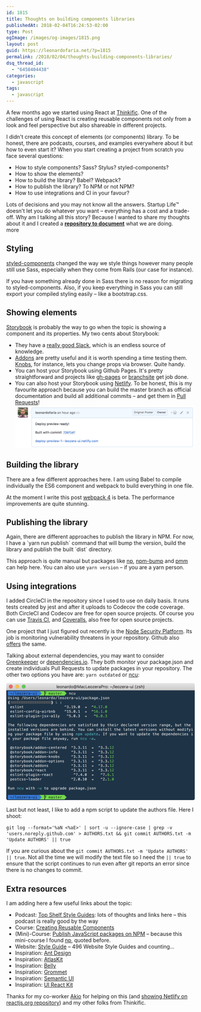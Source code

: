 ```yaml
---
id: 1815
title: Thoughts on building components libraries
publishedAt: 2018-02-04T16:24:53-02:00
type: Post
ogImage: /images/og-images/1815.png
layout: post
guid: https://leonardofaria.net/?p=1815
permalink: /2018/02/04/thoughts-building-components-libraries/
dsq_thread_id:
  - "6458404438"
categories:
  - javascript
tags:
  - javascript
---
```


A few months ago we started using React at [Thinkific](https://thinkific.com). One of the challenges of using React is creating reusable components not only from a look and feel perspective but also shareable in different projects.

I didn't create this concept of elements (or components) library. To be honest, there are podcasts, courses, and examples everywhere about it but how to even start it? When you start creating a project from scratch you face several questions:

  * How to style components? Sass? Stylus? styled-components?
  * How to show the elements?
  * How to build the library? Babel? Webpack?
  * How to publish the library? To NPM or not NPM?
  * How to use integrations and CI in your favour?

Lots of decisions and you may not know all the answers. Startup Life™ doesn't let you do whatever you want – everything has a cost and a trade-off. Why am I talking all this story? Because I wanted to share my thoughts about it and I created a [**repository to document**](https://github.com/leonardofaria/leozera-ui) what we are doing.  
<span className="hidden">more</span>

## Styling

[styled-components](https://www.styled-components.com/) changed the way we style things however many people still use Sass, especially when they come from Rails (our case for instance).

If you have something already done in Sass there is no reason for migrating to styled-components. Also, if you keep everything in Sass you can still export your compiled styling easily – like a bootstrap.css.

## Showing elements

[Storybook](https://storybook.js.org/) is probably the way to go when the topic is showing a component and its properties. My two cents about Storybook:

* They have a [really good Slack](https://now-examples-slackin-nqnzoygycp.now.sh/), which is an endless source of knowledge.
* [Addons](https://storybook.js.org/addons/addon-gallery/) are pretty useful and it is worth spending a time testing them. [Knobs](https://github.com/storybooks/storybook/tree/master/addons/knobs), for instance, lets you change props via browser. Quite handy.
* You can host your Storybook using Github Pages. It's pretty straightforward and projects like [gh-pages](https://github.com/tschaub/gh-pages) or [branchsite](https://github.com/enriquecaballero/branchsite) get job done.
* You can also host your Storybook using [Netlify](https://www.netlify.com/). To be honest, this is my favourite approach because you can build the master branch as official documentation and build all additional commits – and get them in [Pull Requests](https://github.com/leonardofaria/leozera-ui/pull/1)!  
![Netlify hook in PR](/wp-content/uploads/2017/12/netlify.png)

## Building the library

There are a few different approaches here. I am using Babel to compile individually the ES6 component and webpack to build everything in one file.

At the moment I write this post [webpack 4](https://medium.com/webpack/webpack-4-beta-try-it-today-6b1d27d7d7e2) is beta. The performance improvements are quite stunning.

## Publishing the library

Again, there are different approaches to publish the library in NPM. For now, I have a \`yarn run publish\` command that will bump the version, build the library and publish the built \`dist\` directory.

This approach is quite manual but packages like [np](https://github.com/sindresorhus/np), [npm-bump](https://github.com/mgol/npm-bump) and [pmm](https://github.com/d4rkr00t/pmm) can help here. You can also use `yarn version` – if you are a yarn person.

## Using integrations

I added CircleCI in the repository since I used to use on daily basis. It runs tests created by jest and after it uploads to Codecov the code coverage. Both CircleCI and Codecov are free for open source projects. Of course you can use [Travis CI](https://travis-ci.org/), and [Coveralls](https://coveralls.io/), also free for open source projects.

One project that I just figured out recently is the [Node Security Platform](https://nodesecurity.io/). Its job is monitoring vulnerability threatens in your repository. Github also [offers](https://help.github.com/articles/about-security-alerts-for-vulnerable-dependencies/) the same.

Talking about external dependencies, you may want to consider [Greenkeeper](https://greenkeeper.io/) or [dependencies.io](https://www.dependencies.io/). They both monitor your package.json and create individuals Pull Requests to update packages in your repository. The other two options you have are: `yarn outdated` or [ncu](https://www.npmjs.com/package/npm-check-updates):

[![ncu](/wp-content/uploads/2018/02/ncu.png)](https://www.npmjs.com/package/npm-check-updates)

Last but not least, I like to add a npm script to update the authors file. Here I shoot:

```
git log --format='%aN <%aE>' | sort -u --ignore-case | grep -v 'users.noreply.github.com' > AUTHORS.txt && git commit AUTHORS.txt -m 'Update AUTHORS' || true
```

If you are curious about the `git commit AUTHORS.txt -m 'Update AUTHORS' || true`. Not all the time we will modify the text file so I need the `|| true` to ensure that the script continues to run even after git reports an error since there is no changes to commit.

## Extra resources

I am adding here a few useful links about the topic:

* Podcast: [Top Shelf Style Guides](http://frontendhappyhour.com/episodes/top-shelf-style-guides/): lots of thoughts and links here – this podcast is really good by the way
* Course: [Creating Reusable Components](https://www.pluralsight.com/courses/react-creating-reusable-components)
* (Mini)-Course: [Publish JavaScript packages on NPM](https://egghead.io/courses/publish-javascript-packages-on-npm) – because this mini-course I found [np](https://github.com/sindresorhus/np), quoted before.
* Website: [Style Guide](http://styleguides.io/) – 496 Website Style Guides and counting&#8230;
* Inspiration: [Ant Design](https://ant.design/)
* Inspiration: [AtlasKit](https://atlaskit.atlassian.com/)
* Inspiration: [Belly](https://nikgraf.github.io/belle/)
* Inspiration: [Grommet](http://grommet.io/)
* Inspiration: [Semantic UI](https://react.semantic-ui.com/)
* Inspiration: [UI React Kit](http://reactsymbols.com/)

Thanks for my co-worker [Akio](https://github.com/akiokio) for helping on this (and [showing Netlify on reactjs.org repository](https://github.com/reactjs/reactjs.org/pull/338#issuecomment-346891946)) and my other folks from Thinkific.
